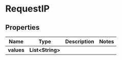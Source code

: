 

# RequestIP


## Properties

| Name | Type | Description | Notes |
|------------ | ------------- | ------------- | -------------|
|**values** | **List&lt;String&gt;** |  |  |



